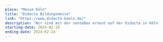 ```yaml
---
place: "Messe Köln"
title: "Didacta Bildungsmesse"
link: "https://www.didacta-koeln.de/"
description: "Wir sind mit der senseBox erneut auf der Didacta in Köln und stellen euch die neue senseBox MCU S2 vor. Ihr findet uns in Halle 7.1 am Gemeinschaftsstand A060 B061 von EDUvation. Wir freuen uns auf euren Besuch!"
starting-date: 2024-02-20
ending-date: 2024-02-24
---
```

